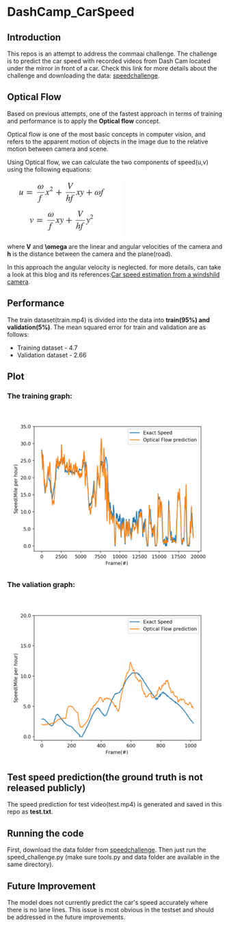 # DashCamp_CarSpeed

## Introduction

This repos is an attempt to address the commaai challenge. The challenge is  to predict the car speed with recorded videos from Dash Cam located under the mirror in front of a car. Check this link for more details about the challenge and downloading the data: [speedchallenge](https://github.com/commaai/speedchallenge).


## Optical Flow  

Based on previous attempts, one of the fastest approach in terms of training and performance is to apply the **Optical flow** concept.

Optical flow is one of the most basic concepts in computer vision, and refers to the apparent motion of objects in the image due to the relative motion between  camera and scene.

Using Optical flow, we can calculate the two components of speed(u,v) using the following equations: 

![equation](OpticalFlowEquation.png)

where **V** and **\omega** are the linear and angular velocities of the camera and **h** is the distance between the camera and the plane(road).

In this approach the angular velocity is neglected. for more details, can take a look at this blog and its references:[Car speed estimation from a windshild camera](https://nicolovaligi.com/car-speed-estimation-windshield-camera.html).


## Performance   

The train dataset(train.mp4) is divided into the data into **train(95%) and validation(5%)**. 
The mean squared error for train and validation are as follows:

- Training dataset - 4.7
- Validation dataset - 2.66

## Plot 

### The training graph:

![Train Graph](/training_dataset.png) 


### The valiation graph: 

![Validation Graph](/Validation_Dataset.png)


## Test speed prediction(the ground truth is not released publicly)
The speed prediction for test video(test.mp4) is generated and saved in this repo as **test.txt**.

## Running the code

First, download the data folder from [speedchallenge](https://github.com/commaai/speedchallenge). Then just run the speed_challenge.py (make sure tools.py and data folder are available in the same directory). 

## Future Improvement 

The model does not currently predict the car's speed accurately where there is no lane lines. This issue is most obvious in the testset and should be  addressed in the future improvements.   
